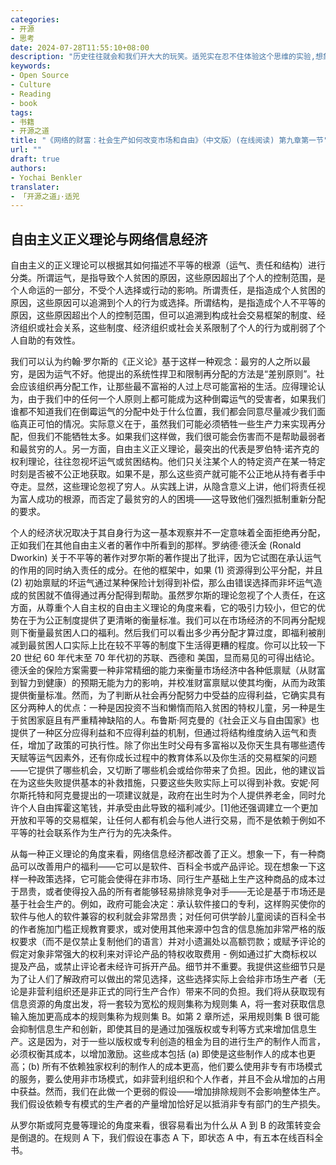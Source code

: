 ```yaml
---
categories:
- 开源
- 思考
date: 2024-07-28T11:55:10+08:00
description: "历史往往就会和我们开大大的玩笑。适兕实在忍不住体验这个思维的实验,想象虚拟的历史，于是尝试花几个月的时间翻译。Enjoy！Happy Reading～"
keywords:
- Open Source
- Culture
- Reading
- book
tags:
- 书籍
- 开源之道
title: "《网络的财富：社会生产如何改变市场和自由》（中文版）(在线阅读) 第九章第一节"
url: ""
draft: true
authors:
- Yochai Benkler
translater:
- 「开源之道」·适兕
---
```


## 自由主义正义理论与网络信息经济

自由主义的正义理论可以根据其如何描述不平等的根源（运气、责任和结构）进行分类。所谓运气，是指导致个人贫困的原因，这些原因超出了个人的控制范围，是个人命运的一部分，不受个人选择或行动的影响。所谓责任，是指造成个人贫困的原因，这些原因可以追溯到个人的行为或选择。所谓结构，是指造成个人不平等的原因，这些原因超出个人的控制范围，但可以追溯到构成社会交易框架的制度、经济组织或社会关系，这些制度、经济组织或社会关系限制了个人的行为或削弱了个人自助的有效性。

我们可以认为约翰·罗尔斯的《正义论》基于这样一种观念：最穷的人之所以最穷，是因为运气不好。他提出的系统性捍卫和限制再分配的方法是“差别原则”。社会应该组织再分配工作，让那些最不富裕的人过上尽可能富裕的生活。应得理论认为，由于我们中的任何一个人原则上都可能成为这种倒霉运气的受害者，如果我们谁都不知道我们在倒霉运气的分配中处于什么位置，我们都会同意尽量减少我们面临真正可怕的情况。实际意义在于，虽然我们可能必须牺牲一些生产力来实现再分配，但我们不能牺牲太多。如果我们这样做，我们很可能会伤害而不是帮助最弱者和最贫穷的人。另一方面，自由主义正义理论，最突出的代表是罗伯特·诺齐克的权利理论，往往忽视坏运气或贫困结构。他们只关注某个人的特定资产在某一特定时刻是否被不公正地获取。如果不是，那么这些资产就可能不公正地从持有者手中夺走。显然，这些理论忽视了穷人。从实践上讲，从隐含意义上讲，他们将责任视为富人成功的根源，而否定了最贫穷的人的困境——这导致他们强烈抵制重新分配的要求。

个人的经济状况取决于其自身行为这一基本观察并不一定意味着全面拒绝再分配，正如我们在其他自由主义者的著作中所看到的那样。罗纳德·德沃金 (Ronald Dworkin) 关于不平等的著作对罗尔斯的著作提出了批评，因为它试图在承认运气的作用的同时纳入责任的成分。在他的框架中，如果 (1) 资源得到公平分配，并且 (2) 初始禀赋的坏运气通过某种保险计划得到补偿，那么由错误选择而非坏运气造成的贫困就不值得通过再分配得到帮助。虽然罗尔斯的理论忽视了个人责任，在这方面，从尊重个人自主权的自由主义理论的角度来看，它的吸引力较小，但它的优势在于为公正制度提供了更清晰的衡量标准。我们可以在市场经济的不同再分配规则下衡量最贫困人口的福利。然后我们可以看出多少再分配才算过度，即福利被削减到最贫困人口实际上比在较不平等的制度下生活得更糟的程度。你可以比较一下20 世纪 60 年代末至 70 年代初的苏联、西德和 美国，显而易见的可得出结论。德沃金的保险方案需要一种非常精细的能力来衡量市场经济中各种低禀赋（从财富到智力到健康）的预期无能为力的影响，并校准财富禀赋以使其均衡，从而为政策提供衡量标准。然而，为了判断从社会再分配努力中受益的应得利益，它确实具有区分两种人的优点：一种是因投资不当和懒惰而陷入贫困的特权儿童，另一种是生于贫困家庭且有严重精神缺陷的人。布鲁斯·阿克曼的《社会正义与自由国家》也提供了一种区分应得利益和不应得利益的机制，但通过将结构维度纳入运气和责任，增加了政策的可执行性。除了你出生时父母有多富裕以及你天生具有哪些遗传天赋等运气因素外，还有你成长过程中的教育体系以及你生活的交易框架的问题——它提供了哪些机会，又切断了哪些机会或给你带来了负担。因此，他的建议旨在为这些失败提供基本的补救措施，只要这些失败实际上可以得到补救。安妮·阿尔斯托特和阿克曼提出的一项建议就是，政府在出生时为个人提供养老金，同时允许个人自由挥霍这笔钱，并承受由此导致的福利减少。[1]他还强调建立一个更加开放和平等的交易框架，让任何人都有机会与他人进行交易，而不是依赖于例如不平等的社会联系作为生产行为的先决条件。

从每一种正义理论的角度来看，网络信息经济都改善了正义。想象一下，有一种商品可以改善用户的福利——它可以是软件、百科全书或产品评论。现在想象一下这样一种政策选择，它可能会使得在非市场、同行生产基础上生产这种商品的成本过于昂贵，或者使得投入品的所有者能够轻易排除竞争对手——无论是基于市场还是基于社会生产的。例如，政府可能会决定：承认软件接口的专利，这样购买使你的软件与他人的软件兼容的权利就会非常昂贵；对任何可供学龄儿童阅读的百科全书的作者施加门槛正规教育要求，或对使用其他来源中包含的信息施加非常严格的版权要求（而不是仅禁止复制他们的语言）并对小遗漏处以高额罚款；或赋予评论的假定对象非常强大的权利来对评论产品的特权收取费用 - 例如通过扩大商标权以提及产品，或禁止评论者未经许可拆开产品。细节并不重要。我提供这些细节只是为了让人们了解政府可以做出的常见选择，这些选择实际上会给非市场生产者（无论是非营利组织还是非正式的同行生产合作）带来不同的负担。我们将从获取现有信息资源的角度出发，将一套较为宽松的规则集称为规则集 A，将一套对获取信息输入施加更高成本的规则集称为规则集 B。如第 2 章所述，采用规则集 B 很可能会抑制信息生产和创新，即使其目的是通过加强版权或专利等方式来增加信息生产。这是因为，对于一些以版权或专利创造的租金为目的进行生产的制作人而言，必须权衡其成本，以增加激励。这些成本包括 (a) 即使是这些制作人的成本也更高；(b) 所有不依赖独家权利的制作人的成本更高，他们要么使用非专有市场模式的服务，要么使用非市场模式，如非营利组织和个人作者，并且不会从增加的占用中获益。然而，我们在此做一个更弱的假设——增加排除规则不会影响整体生产。我们假设依赖专有模式的生产者的产量增加恰好足以抵消非专有部门的生产损失。

从罗尔斯或阿克曼等理论的角度来看，很容易看出为什么从 A 到 B 的政策转变会是倒退的。在规则 A 下，我们假设在事态 A 下，即状态 A 中，有五本在线百科全书。
